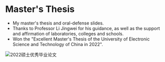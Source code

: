 # Master's Thesis

* My master's thesis and oral-defense slides.
* Thanks to Professor Li Jingwei for his guidance, as well as the support and affirmation of laboratories, colleges and schools.
* Won the "Excellent Master's Thesis of the University of Electronic Science and Technology of China in 2022".

![2022硕士优秀毕业论文](https://user-images.githubusercontent.com/19286867/189519544-6cb42934-bf39-4754-96de-2e222995ec3a.jpg)
